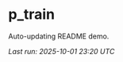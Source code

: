 # p_train

Auto-updating README demo.

<!--START_SECTION:status-->
_Last run: 2025-10-01 23:20 UTC_
<!--END_SECTION:status-->



























































































































































































































































































































































































































































































































































































































































































































































































































































































































